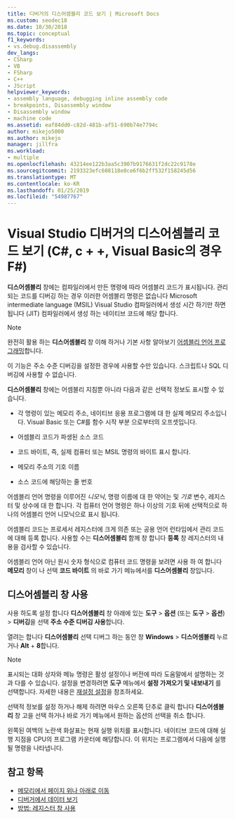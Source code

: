 ```yaml
---
title: 디버거의 디스어셈블리 코드 보기 | Microsoft Docs
ms.custom: seodec18
ms.date: 10/30/2018
ms.topic: conceptual
f1_keywords:
- vs.debug.disassembly
dev_langs:
- CSharp
- VB
- FSharp
- C++
- JScript
helpviewer_keywords:
- assembly language, debugging inline assembly code
- breakpoints, Disassembly window
- Disassembly window
- machine code
ms.assetid: eaf84dd0-c82d-481b-af51-690b74e7794c
author: mikejo5000
ms.author: mikejo
manager: jillfra
ms.workload:
- multiple
ms.openlocfilehash: 43214ee122b3aa5c3907b9176631f2dc22c9178e
ms.sourcegitcommit: 2193323efc608118e0ce6f6b2ff532f158245d56
ms.translationtype: MT
ms.contentlocale: ko-KR
ms.lasthandoff: 01/25/2019
ms.locfileid: "54987767"
---
```

# <a name="view-disassembly-code-in-the-visual-studio-debugger-c-c-visual-basic-f"></a>Visual Studio 디버거의 디스어셈블리 코드 보기 (C#, c + +, Visual Basic의 경우 F#)

**디스어셈블리** 창에는 컴파일러에서 만든 명령에 따라 어셈블리 코드가 표시됩니다. 관리 되는 코드를 디버깅 하는 경우 이러한 어셈블리 명령은 없습니다 Microsoft intermediate language (MSIL) Visual Studio 컴파일러에서 생성 시간 하기만 하면 됩니다 (JIT) 컴파일러에서 생성 하는 네이티브 코드에 해당 합니다.

> [!NOTE]
> 완전히 활용 하는 **디스어셈블리** 창 이해 하거나 기본 사항 알아보기 [어셈블리 언어 프로그래밍](https://wikipedia.org/wiki/Assembly_language)합니다.

이 기능은 주소 수준 디버깅을 설정한 경우에 사용할 수만 있습니다. 스크립트나 SQL 디버깅에 사용할 수 없습니다.

**디스어셈블리** 창에는 어셈블리 지침뿐 아니라 다음과 같은 선택적 정보도 표시할 수 있습니다.

- 각 명령이 있는 메모리 주소, 네이티브 응용 프로그램에 대 한 실제 메모리 주소입니다. Visual Basic 또는 C#를 함수 시작 부분 으로부터의 오프셋입니다.

- 어셈블리 코드가 파생된 소스 코드

- 코드 바이트, 즉, 실제 컴퓨터 또는 MSIL 명령의 바이트 표시 합니다.

- 메모리 주소의 기호 이름

- 소스 코드에 해당하는 줄 번호

어셈블리 언어 명령을 이루어진 *니모닉*, 명령 이름에 대 한 약어는 및 *기호* 변수, 레지스터 및 상수에 대 한 합니다. 각 컴퓨터 언어 명령은 하나 이상의 기호 뒤에 선택적으로 하나의 어셈블리 언어 니모닉으로 표시 됩니다.

어셈블리 코드는 프로세서 레지스터에 크게 의존 또는 공용 언어 런타임에서 관리 코드에 대해 등록 합니다. 사용할 수는 **디스어셈블리** 함께 창 합니다 **등록** 창 레지스터의 내용을 검사할 수 있습니다.

어셈블리 언어 아닌 원시 숫자 형식으로 컴퓨터 코드 명령을 보려면 사용 하 여 합니다 **메모리** 창이 나 선택 **코드 바이트** 의 바로 가기 메뉴에서를 **디스어셈블리**  창입니다.

## <a name="use-the-disassembly-window"></a>디스어셈블리 창 사용

사용 하도록 설정 합니다 **디스어셈블리** 창 아래에 있는 **도구** > **옵션** (또는 **도구**  >  **옵션**) > **디버깅**을 선택 **주소 수준 디버깅 사용**합니다.

열려는 합니다 **디스어셈블리** 선택 디버그 하는 동안 창 **Windows** > **디스어셈블리** 누르거나 **Alt** + **8**합니다.

> [!NOTE]
> 표시되는 대화 상자와 메뉴 명령은 활성 설정이나 버전에 따라 도움말에서 설명하는 것과 다를 수 있습니다. 설정을 변경하려면 **도구** 메뉴에서 **설정 가져오기 및 내보내기** 를 선택합니다. 자세한 내용은 [재설정 설정](../ide/environment-settings.md#reset-settings)을 참조하세요.

선택적 정보를 설정 하거나 해제 하려면 마우스 오른쪽 단추로 클릭 합니다 **디스어셈블리** 창 고을 선택 하거나 바로 가기 메뉴에서 원하는 옵션의 선택을 취소 합니다.

왼쪽된 여백의 노란색 화살표는 현재 실행 위치를 표시합니다. 네이티브 코드에 대해 실행 지점을 CPU의 프로그램 카운터에 해당합니다. 이 위치는 프로그램에서 다음에 실행될 명령을 나타냅니다.

## <a name="see-also"></a>참고 항목

* [메모리에서 페이지 위나 아래로 이동](../debugger/how-to-page-up-or-down-in-memory.md)
* [디버거에서 데이터 보기](../debugger/viewing-data-in-the-debugger.md)
* [방법: 레지스터 창 사용](../debugger/how-to-use-the-registers-window.md)